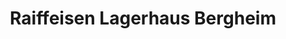 ---
title: "Raiffeisen Lagerhaus Bergheim"
url: /bergheim/raiffeisen-lagerhaus-bergheim/
shop: Warenhaus
---